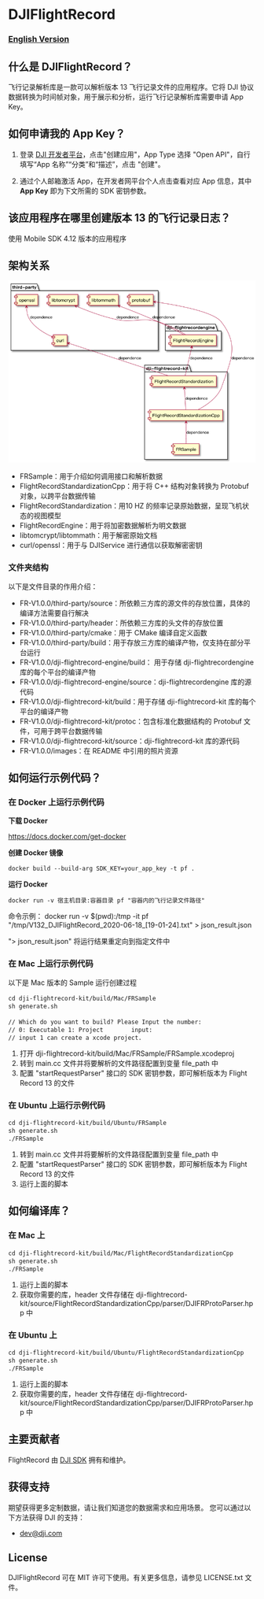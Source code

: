 # DJIFlightRecord

### <p>[English Version](https://github.com/dji-sdk/FlightRecordParsingLib/blob/master/README.md)</p>

## 什么是 DJIFlightRecord？

飞行记录解析库是一款可以解析版本 13 飞行记录文件的应用程序。它将 DJI 协议数据转换为时间帧对象，用于展示和分析，运行飞行记录解析库需要申请 App Key。

## 如何申请我的 App Key？

1. 登录 [DJI 开发者平台](https://developer.dji.com/user)，点击"创建应用"，App Type 选择 "Open API"，自行填写“App 名称”“分类”和“描述”，点击 "创建"。

2. 通过个人邮箱激活 App，在开发者网平台个人点击查看对应 App 信息，其中 **App Key** 即为下文所需的 SDK 密钥参数。

## 该应用程序在哪里创建版本 13 的飞行记录日志？

使用 Mobile SDK 4.12 版本的应用程序

## 架构关系

![](images/architectural.png)

* FRSample：用于介绍如何调用接口和解析数据
* FlightRecordStandardizationCpp：用于将 C++ 结构对象转换为 Protobuf 对象，以跨平台数据传输
* FlightRecordStandardization：用10 HZ 的频率记录原始数据，呈现飞机状态的视图模型
* FlightRecordEngine：用于将加密数据解析为明文数据
* libtomcrypt/libtommath：用于解密原始文档
* curl/openssl：用于与 DJIService 进行通信以获取解密密钥

### 文件夹结构

以下是文件目录的作用介绍：

* FR-V1.0.0/third-party/source：所依赖三方库的源文件的存放位置，具体的编译方法需要自行解决
* FR-V1.0.0/third-party/header：所依赖三方库的头文件的存放位置
* FR-V1.0.0/third-party/cmake：用于 CMake 编译自定义函数
* FR-V1.0.0/third-party/build：用于存放三方库的编译产物，仅支持在部分平台运行
* FR-V1.0.0/dji-flightrecord-engine/build： 用于存储 dji-flightrecordengine 库的每个平台的编译产物
* FR-V1.0.0/dji-flightrecord-engine/source：dji-flightrecordengine 库的源代码
* FR-V1.0.0/dji-flightrecord-kit/build：用于存储 dji-flightrecord-kit 库的每个平台的编译产物
* FR-V1.0.0/dji-flightrecord-kit/protoc：包含标准化数据结构的 Protobuf 文件，可用于跨平台数据传输
* FR-V1.0.0/dji-flightrecord-kit/source：dji-flightrecord-kit 库的源代码
* FR-V1.0.0/images：在 README 中引用的照片资源



## 如何运行示例代码？

### 在 Docker 上运行示例代码
**下载 Docker** 

https://docs.docker.com/get-docker

**创建 Docker 镜像**
```shell
docker build --build-arg SDK_KEY=your_app_key -t pf .
```

**运行 Docker**
```shell
docker run -v 宿主机目录:容器目录 pf "容器内的飞行记录文件路径"
```
命令示例：
docker run -v $(pwd):/tmp -it pf "/tmp/V132_DJIFlightRecord_2020-06-18_[19-01-24].txt" > json_result.json

"> json_result.json" 将运行结果重定向到指定文件中

### 在 Mac 上运行示例代码

以下是 Mac 版本的 Sample 运行创建过程

```shell
cd dji-flightrecord-kit/build/Mac/FRSample
sh generate.sh

// Which do you want to build? Please Input the number:
// 0: Executable 1: Project        input:
// input 1 can create a xcode project.
```

1. 打开 dji-flightrecord-kit/build/Mac/FRSample/FRSample.xcodeproj
2. 转到 main.cc 文件并将要解析的文件路径配置到变量 file_path 中
3. 配置 "startRequestParser" 接口的 SDK 密钥参数，即可解析版本为 Flight Record 13 的文件

### 在 Ubuntu 上运行示例代码

```shell
cd dji-flightrecord-kit/build/Ubuntu/FRSample
sh generate.sh
./FRSample
```

1. 转到 main.cc 文件并将要解析的文件路径配置到变量 file_path 中
2. 配置 "startRequestParser" 接口的 SDK 密钥参数，即可解析版本为 Flight Record 13 的文件
3. 运行上面的脚本

## 如何编译库？

### 在 Mac 上

```shell
cd dji-flightrecord-kit/build/Mac/FlightRecordStandardizationCpp
sh generate.sh
./FRSample
```

1. 运行上面的脚本
2. 获取你需要的库，header 文件存储在 dji-flightrecord-kit/source/FlightRecordStandardizationCpp/parser/DJIFRProtoParser.hpp 中

### 在 Ubuntu 上

```shell
cd dji-flightrecord-kit/build/Ubuntu/FlightRecordStandardizationCpp
sh generate.sh
./FRSample
```

1. 运行上面的脚本
2. 获取你需要的库，header 文件存储在 dji-flightrecord-kit/source/FlightRecordStandardizationCpp/parser/DJIFRProtoParser.hpp 中

## 主要贡献者

FlightRecord 由 [DJI SDK](https://developer.dji.com) 拥有和维护。

## 获得支持

期望获得更多定制数据，请让我们知道您的数据需求和应用场景。
您可以通过以下方法获得 DJI 的支持：

- [dev@dji.com](mailto:dev@dji.com)

## License

DJIFlightRecord 可在 MIT 许可下使用。有关更多信息，请参见 LICENSE.txt 文件。
